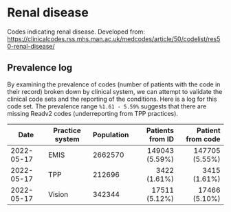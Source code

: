 # Renal disease

Codes indicating renal disease. Developed from: https://clinicalcodes.rss.mhs.man.ac.uk/medcodes/article/50/codelist/res50-renal-disease/

## Prevalence log

By examining the prevalence of codes (number of patients with the code in their record) broken down by clinical system, we can attempt to validate the clinical code sets and the reporting of the conditions. Here is a log for this code set. The prevalence range `%1.61 - 5.59%` suggests that there are missing Readv2 codes (underreporting from TPP practices).

| Date       | Practice system | Population | Patients from ID | Patient from code |
| ---------- | --------------- | ---------- | ---------------: | ----------------: |
| 2022-05-17 | EMIS            | 2662570    |  149043 (5.59%)  |  147705 (5.55%)   |
| 2022-05-17 | TPP             | 212696     |    3422 (1.61%)  |    3415 (1.61%)   |
| 2022-05-17 | Vision          | 342344     |   17511 (5.12%)  |   17466 (5.10%)   |
